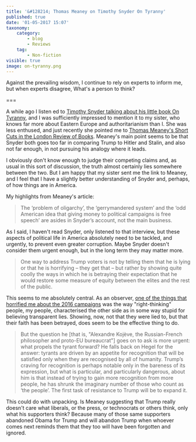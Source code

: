 ```yaml
---
title: '&#128214; Thomas Meaney on Timothy Snyder On Tyranny'
published: true
date: '01-05-2017 15:07'
taxonomy:
    category:
        - blog
        - Reviews
    tag:
        - Non-fiction
visible: true
image: on-tyranny.png
---
```


Against the prevailing wisdom, I continue to rely on experts to inform me, but when experts disagree, What's a person to think?

===

A while ago I listen ed to [Timothy Snyder talking about his little book On Tyranny](http://radioopensource.org/survivors-guide-tyranny/), and I was sufficiently impressed to mention it to my sister, who knows far more about Eastern Europe and authoritarianism than I. She was less enthused, and just recently she pointed me to [Thomas Meaney's Short Cuts in the London Review of Books](https://www.lrb.co.uk/v39/n09/thomas-meaney/short-cuts). Meaney's main point seems to be that Snyder both goes too far in comparing Trump to Hitler and Stalin, and also not far enough, in not pursuing his analogy where it leads.

I obviously don't know enough to judge their competing claims and, as usual in this sort of discussion, the truth almost certainly lies somewhere between the two. But I am happy that my sister sent me the link to Meaney, and I feel that I have a slightly better understanding of Snyder and, perhaps, of how things are in America.

My highlights from Meaney's article:

> The ‘problem of oligarchy’, the ‘gerrymandered system’ and the ‘odd American idea that giving money to political campaigns is free speech’ are asides in Snyder’s account, not the main business.

As I said, I haven't read Snyder, only listened to that interview, but these aspects of political life in America absolutely need to be tackled, and urgently, to prevent even greater corruption. Maybe Snyder doesn't consider them urgent enough, but in the long term they may matter more.

> One way to address Trump voters is not by telling them that he is lying or that he is horrifying – they get that – but rather by showing quite coolly the ways in which he is betraying their expectation that he would restore some measure of equity between the elites and the rest of the public.

This seems to me absolutely central. As an observer, [one of the things that horrified me about the 2016 campaigns](https://www.jeremycherfas.net/blog/in-the-mind-of-the-body-politic) was the way "right-thinking" people, my people, characterised the other side as in some way stupid for believing transparent lies. Showing, now, not that they were lied to, but that their faith has been betrayed, does seem to be the effective thing to do.

> But the question he [that is, "Alexandre Kojève, the Russian-French philosopher and proto-EU bureaucrat"] goes on to ask is more urgent: what propels the tyrant forward? He falls back on Hegel for the answer: tyrants are driven by an appetite for recognition that will be satisfied only when they are recognised by all of humanity. Trump’s craving for recognition is perhaps notable only in the bareness of its expression, but what is particular, and particularly dangerous, about him is that instead of trying to gain more recognition from more people, he has shrunk the imaginary number of those who count as ‘the people’. The first task of resistance to Trump will be to expand it.

This could do with unpacking. Is Meaney suggesting that Trump really doesn't care what liberals, or the press, or technocrats or others think, only what his supporters think? Because many of those same supporters abandoned Obama for Trump and will abandon Trump when whoever comes next reminds them that they too will have been forgotten and ignored.

